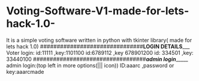 # Voting-Software-V1-made-for-lets-hack-1.0-
It is a simple voting software written in python with tkinter library( made for lets hack 1.0)
###############################______LOGIN DETAILS_________
Voter login: 
id:11111 ,key:1101100
id:6789112 ,key 678901200
id: 334501 ,key: 33440100
##################################_____admin login__________
admin login:(top left in more options(||| icon))
ID:aaarc ,password or key:aaarcmade
